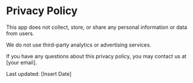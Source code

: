# Privacy Policy

This app does not collect, store, or share any personal information or data from users.

We do not use third-party analytics or advertising services.

If you have any questions about this privacy policy, you may contact us at [your email].

Last updated: [Insert Date]
